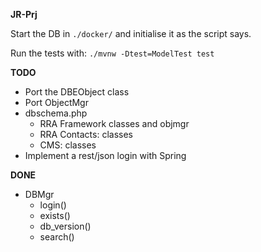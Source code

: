 **JR-Prj**

Start the DB in `./docker/` and initialise it as the script says.

Run the tests with: `./mvnw -Dtest=ModelTest test`


**TODO**
- Port the DBEObject class
- Port ObjectMgr
- dbschema.php
  - RRA Framework classes and objmgr
  - RRA Contacts: classes
  - CMS: classes
- Implement a rest/json login with Spring

**DONE**
- DBMgr
  - login()
  - exists()
  - db_version()
  - search()
